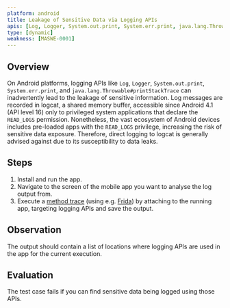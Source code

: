 ```yaml
---
platform: android
title: Leakage of Sensitive Data via Logging APIs
apis: [Log, Logger, System.out.print, System.err.print, java.lang.Throwable#printStackTrace]
type: [dynamic]
weakness: [MASWE-0001]
---
```


## Overview

On Android platforms, logging APIs like `Log`, `Logger`, `System.out.print`, `System.err.print`, and `java.lang.Throwable#printStackTrace` can inadvertently lead to the leakage of sensitive information. Log messages are recorded in logcat, a shared memory buffer, accessible since Android 4.1 (API level 16) only to privileged system applications that declare the `READ_LOGS` permission. Nonetheless, the vast ecosystem of Android devices includes pre-loaded apps with the `READ_LOGS` privilege, increasing the risk of sensitive data exposure. Therefore, direct logging to logcat is generally advised against due to its susceptibility to data leaks.

## Steps

1. Install and run the app.
2. Navigate to the screen of the mobile app you want to analyse the log output from.
3. Execute a [method trace](/MASTG/techniques/android/MASTG-TECH-0033) (using e.g. [Frida](/MASTG/tools/generic/MASTG-TOOL-0031)) by attaching to the running app, targeting logging APIs and save the output.

## Observation

The output should contain a list of locations where logging APIs are used in the app for the current execution.

## Evaluation

The test case fails if you can find sensitive data being logged using those APIs.
